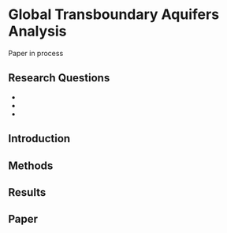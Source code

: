# Global Transboundary Aquifers Analysis
Paper in process
## Research Questions

*
*
*
## Introduction

## Methods

## Results

## 
## Paper


